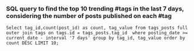 
### SQL query to find the top 10 trending #tags in the last 7 days, considering the number of posts published on each #tag
```
Select tag_id,count(post_id) as count, tag_value from tags_posts full outer join tags on tags.id = tags_posts.tag_id  where posting_date >= current_date - interval '7 days' group by tag_id, tag_value order by count DESC LIMIT 10;
```
